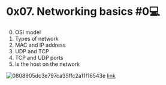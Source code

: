 # 0x07. Networking basics #0💻

0. OSI model 
1. Types of network
2. MAC and IP address 
3. UDP and TCP
4. TCP and UDP ports
5. Is the host on the network 

![0808905dc3e797ca35ffc2a11f16543e](https://user-images.githubusercontent.com/60374349/86825941-a159ee00-c055-11ea-8dc6-2f1daae1eab7.png)
[link](https://co.pinterest.com/pin/464011567856911555/?nic_v1=1aa7sqwvAFTKl1F%2Fih2HSH8r%2FTxJ3J7fqIy%2F0p0KL4AWhoOdsM73QNfrvXtYHo%2BnpC)
